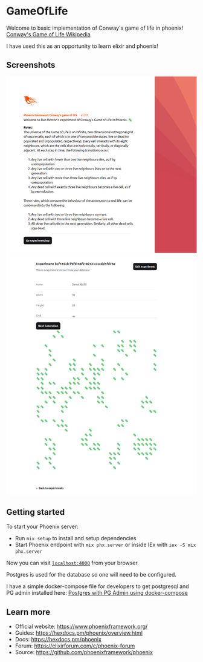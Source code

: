 # GameOfLife
Welcome to basic implementation of Conway's game of life in phoenix!
[Conway's Game of Life Wikipedia](https://en.wikipedia.org/wiki/Conway%27s_Game_of_Life)

I have used this as an opportunity to learn elixir and phoenix!

## Screenshots
![Home](./docs/assets/home.png)
![Show experiment](./docs/assets/show_experiment.png)

## Getting started

To start your Phoenix server:

  * Run `mix setup` to install and setup dependencies
  * Start Phoenix endpoint with `mix phx.server` or inside IEx with `iex -S mix phx.server`

Now you can visit [`localhost:4000`](http://localhost:4000) from your browser.

Postgres is used for the database so one will need to be configured.

I have a simple docker-compose file for developers to get postgresql and PG admin installed here:
[Postgres with PG Admin using docker-compose](https://gist.github.com/DanHenton/a2410d84873387f3065e7840a00d186f)

## Learn more

  * Official website: https://www.phoenixframework.org/
  * Guides: https://hexdocs.pm/phoenix/overview.html
  * Docs: https://hexdocs.pm/phoenix
  * Forum: https://elixirforum.com/c/phoenix-forum
  * Source: https://github.com/phoenixframework/phoenix
